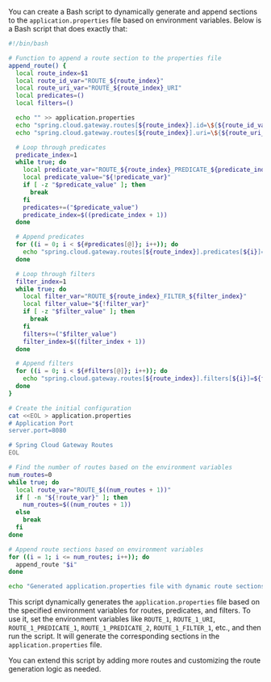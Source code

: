 You can create a Bash script to dynamically generate and append sections to the `application.properties` file based on environment variables. Below is a Bash script that does exactly that:

```bash
#!/bin/bash

# Function to append a route section to the properties file
append_route() {
  local route_index=$1
  local route_id_var="ROUTE_${route_index}"
  local route_uri_var="ROUTE_${route_index}_URI"
  local predicates=()
  local filters=()

  echo "" >> application.properties
  echo "spring.cloud.gateway.routes[${route_index}].id=\${${route_id_var}}" >> application.properties
  echo "spring.cloud.gateway.routes[${route_index}].uri=\${${route_uri_var}}" >> application.properties

  # Loop through predicates
  predicate_index=1
  while true; do
    local predicate_var="ROUTE_${route_index}_PREDICATE_${predicate_index}"
    local predicate_value="${!predicate_var}"
    if [ -z "$predicate_value" ]; then
      break
    fi
    predicates+=("$predicate_value")
    predicate_index=$((predicate_index + 1))
  done

  # Append predicates
  for ((i = 0; i < ${#predicates[@]}; i++)); do
    echo "spring.cloud.gateway.routes[${route_index}].predicates[${i}]=${predicates[i]}" >> application.properties
  done

  # Loop through filters
  filter_index=1
  while true; do
    local filter_var="ROUTE_${route_index}_FILTER_${filter_index}"
    local filter_value="${!filter_var}"
    if [ -z "$filter_value" ]; then
      break
    fi
    filters+=("$filter_value")
    filter_index=$((filter_index + 1))
  done

  # Append filters
  for ((i = 0; i < ${#filters[@]}; i++)); do
    echo "spring.cloud.gateway.routes[${route_index}].filters[${i}]=${filters[i]}" >> application.properties
  done
}

# Create the initial configuration
cat <<EOL > application.properties
# Application Port
server.port=8080

# Spring Cloud Gateway Routes
EOL

# Find the number of routes based on the environment variables
num_routes=0
while true; do
  local route_var="ROUTE_$((num_routes + 1))"
  if [ -n "${!route_var}" ]; then
    num_routes=$((num_routes + 1))
  else
    break
  fi
done

# Append route sections based on environment variables
for ((i = 1; i <= num_routes; i++)); do
  append_route "$i"
done

echo "Generated application.properties file with dynamic route sections."
```

This script dynamically generates the `application.properties` file based on the specified environment variables for routes, predicates, and filters. To use it, set the environment variables like `ROUTE_1`, `ROUTE_1_URI`, `ROUTE_1_PREDICATE_1`, `ROUTE_1_PREDICATE_2`, `ROUTE_1_FILTER_1`, etc., and then run the script. It will generate the corresponding sections in the `application.properties` file.

You can extend this script by adding more routes and customizing the route generation logic as needed.
